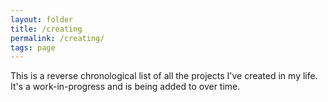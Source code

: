 ```yaml
---
layout: folder
title: /creating
permalink: /creating/
tags: page
---
```


This is a reverse chronological list of all the projects I've created in my life. It's a work-in-progress and is being added to over time.